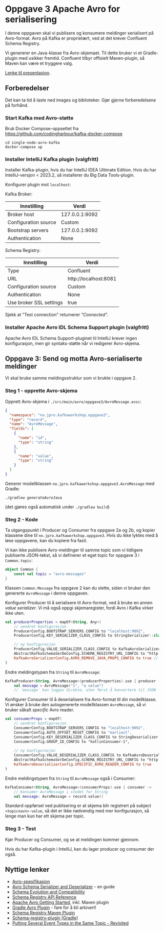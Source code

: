 # Oppgave 3 Apache Avro for serialisering

I denne oppgaven skal vi publisere og konsumere meldinger serialisert på Avro-format.
Avro på Kafka er proprietært, ved at det krever Confluent Schema Registry.

Vi genererer en Java-klasse fra Avro-skjemaet.
Til dette bruker vi et Gradle-plugin med usikker fremtid.
Confluent tilbyr offisielt Maven-plugin, så Maven kan være et tryggere valg.

[Lenke til presentasjon](https://docs.google.com/presentation/d/1bs0tBy_auDlA9_7qU9Lx8UKv8s2jBDOLT-j6664Jfa8/edit?usp=sharing).

## Forberedelser

Det kan ta tid å laste ned images og biblioteker.
Gjør gjerne forberedelsene på forhånd.

### Start Kafka med Avro-støtte

Bruk Docker Compose-oppsettet fra https://github.com/codingharbour/kafka-docker-compose
```shell
cd single-node-avro-kafka
docker-compose up
```

### Installer IntelliJ Kafka plugin (valgfritt)

Installer Kafka-plugin, hvis du har IntelliJ IDEA Ultimate Edition.
Hvis du har IntelliJ-versjon < 2023.2, så installerer du Big Data Tools-plugin.

Konfigurer plugin mot `localhost`:

Kafka Broker:

| Innstilling         | Verdi          |
|---------------------|----------------|
| Broker host         | 127.0.0.1:9092 |
| Configuration source | Custom        |
| Bootstrap servers   | 127.0.0.1:9092 |
| Authentication      | None           |

Schema Registry:

| Innstilling             | Verdi                 |
|-------------------------|-----------------------|
| Type                    | Confluent             |
| URL                     | http://localhost:8081 |
| Configuration source    | Custom                |
| Authentication          | None                  |
| Use broker SSL settings | true                  |

Sjekk at "Test connection" returnerer _"Connected"._

### Installer Apache Avro IDL Schema Support plugin (valgfritt)

Apache Avro IDL Schema Support-pluginet til IntelliJ krever ingen konfigurasjon,
men gir syntaks-støtte når vi redigerer Avro-skjema.

## Oppgave 3: Send og motta Avro-serialiserte meldinger

Vi skal bruke samme meldingsstruktur som vi brukte i oppgave 2.

### Steg 1 - opprette Avro-skjema

Opprett Avro-skjema i `./src/main/avro/oppgave3/AvroMessage.avsc`:
```json
{
  "namespace": "no.jpro.kafkaworkshop.oppgave3",
  "type": "record",
  "name": "AvroMessage",
  "fields": [
    {
      "name": "id",
      "type": "string"
    },
    {
      "name": "value",
      "type": "string"
    }
  ]
}
```

Generer modellklassen `no.jpro.kafkaworkshop.oppgave3.AvroMessage` med Gradle:
```shell
./gradlew generateAvroJava
```
(det gjøres også automatisk under `./gradlew build`)

### Steg 2 - Kode

Ta utgangspunkt i Producer og Consumer fra oppgave 2a og 2b,
og kopier klassene dine til `no.jpro.kafkaworkshop.oppgave3`.
Hvis du ikke lyktes med å løse oppgavene, kan du kopiere fra fasit.

Vi kan ikke publisere Avro-meldinger til samme topic som vi tidligere publiserte JSON-tekst,
så vi definerer et eget topic for oppgave 3 i `Common.topic`:
```kotlin
object Common {
    const val topic = "avro-messages"
}
```
Klassen `Common.Message` fra oppgave 2 kan du slette,
siden vi bruker den genererte `AvroMessage` i denne oppgaven.

Konfigurer Producer til å serialisere til Avro-format,
ved å bruke en annen _value serializer_.
Vi må også oppgi skjemaregister, fordi Avro i Kafka virker ikke uten.

```kotlin
val producerProperties = mapOf<String, Any>(
    // uendret konfigurasjon
    ProducerConfig.BOOTSTRAP_SERVERS_CONFIG to "localhost:9092",
    ProducerConfig.KEY_SERIALIZER_CLASS_CONFIG to StringSerializer::class.java.name,

    // ny konfigurasjon
    ProducerConfig.VALUE_SERIALIZER_CLASS_CONFIG to KafkaAvroSerializer::class.java.name,
    AbstractKafkaSchemaSerDeConfig.SCHEMA_REGISTRY_URL_CONFIG to "http://localhost:8081",
    KafkaAvroSerializerConfig.AVRO_REMOVE_JAVA_PROPS_CONFIG to true // finpuss, trengs egentlig ikke
)
```

Endre meldingstypen fra `String` til `AvroMessage`:
```kotlin
KafkaProducer<String, AvroMessage>(producerProperties).use { producer ->
    val message = AvroMessage("1", "a value")
    // `message` kan logges direkte, uten først å konvertere til JSON
```

Konfigurer Consumer til å deserialisere fra Avro-format til din modellklasse.
Vi ønsker å bruke den autogenererte modellklassen `AvroMessage`,
så vi bruker såkalt _specific_ Avro reader.

```kotlin
val consumerProps = mapOf(
    // uendret konfigurasjon
    ConsumerConfig.BOOTSTRAP_SERVERS_CONFIG to "localhost:9092",
    ConsumerConfig.AUTO_OFFSET_RESET_CONFIG to "earliest",
    ConsumerConfig.KEY_DESERIALIZER_CLASS_CONFIG to StringDeserializer::class.java.name,
    ConsumerConfig.GROUP_ID_CONFIG to "kotlinConsumer-1",
    
    // ny konfigurasjon
    ConsumerConfig.VALUE_DESERIALIZER_CLASS_CONFIG to KafkaAvroDeserializer::class.java.name,
    AbstractKafkaSchemaSerDeConfig.SCHEMA_REGISTRY_URL_CONFIG to "http://localhost:8081",
    KafkaAvroDeserializerConfig.SPECIFIC_AVRO_READER_CONFIG to true
)
```

Endre meldingstypen fra `String` til `AvroMessage` også i Consumer:
```kotlin
KafkaConsumer<String, AvroMessage>(consumerProps).use { consumer ->
    // Konsumer AvroMessage i stedet for String
    val message: AvroMessage = record.value()
```

Standard oppførsel ved publisering er at skjema blir registrert på subject `<topicnavn>-value`,
så det er ikke nødvendig med mer konfigurasjon,
så lenge man kun har ett skjema per topic.

### Steg 3 - Test

Kjør Producer og Consumer, og se at meldingen kommer gjennom.

Hvis du har Kafka-plugin i IntelliJ, kan du lager producer og consumer der også.

## Nyttige lenker

* [Avro-spesifikasjon](https://avro.apache.org/docs/1.2.0/spec.html)
* [Avro Schema Serializer and Deserializer](https://docs.confluent.io/platform/current/schema-registry/fundamentals/serdes-develop/serdes-avro.html) - en guide
* [Schema Evolution and Compatibility](https://docs.confluent.io/platform/current/schema-registry/fundamentals/schema-evolution.html#schema-evolution-and-compatibility)
* [Schema Registry API Reference](https://docs.confluent.io/platform/current/schema-registry/develop/api.html#sr-api-reference)
* [Apache Avro Getting Started](https://avro.apache.org/docs/1.10.2/gettingstartedjava.html), inkl. Maven plugin
* [Gradle Avro Plugin](https://github.com/davidmc24/gradle-avro-plugin) - fare for å bli arkivert!
* [Schema Registry Maven Plugin](https://docs.confluent.io/platform/current/schema-registry/develop/maven-plugin.html)
* [Schema-registry-plugin (Gradle)](https://github.com/ImFlog/schema-registry-plugin)
* [Putting Several Event Types in the Same Topic - Revisited](https://www.confluent.io/blog/multiple-event-types-in-the-same-kafka-topic/)
